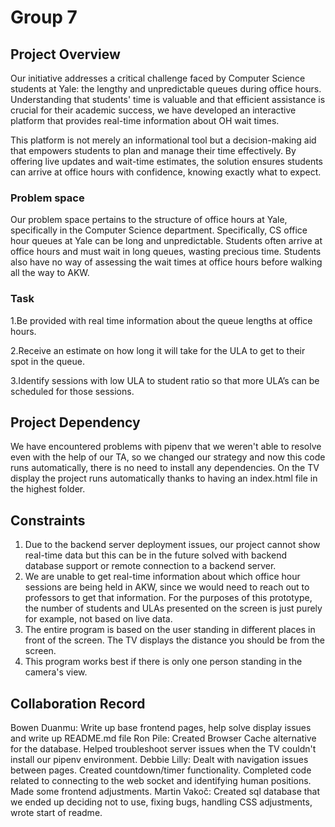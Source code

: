 # Group 7

## Project Overview
Our initiative addresses a critical challenge faced by Computer Science students at Yale: the lengthy and unpredictable queues during office hours. Understanding that students' time is valuable and that efficient assistance is crucial for their academic success, we have developed an interactive platform that provides real-time information about OH wait times.

This platform is not merely an informational tool but a decision-making aid that empowers students to plan and manage their time effectively. By offering live updates and wait-time estimates, the solution ensures students can arrive at office hours with confidence, knowing exactly what to expect.

### Problem space
Our problem space pertains to the structure of office hours at Yale, specifically in the Computer Science department. Specifically, CS office hour queues at Yale can be long and unpredictable. Students often arrive at office hours and must wait in long queues, wasting precious time. Students also have no way of assessing the wait times at office hours before walking all the way to AKW.

### Task
1.Be provided with real time information about the queue lengths at office hours.

2.Receive an estimate on how long it will take for the ULA to get to their spot in the queue.

3.Identify sessions with low ULA to student ratio so that more ULA’s can be scheduled for those sessions.

## Project Dependency
We have encountered problems with pipenv that we weren't able to resolve even with the help of our TA, so we changed our strategy and now this code runs automatically, there is no need to install any dependencies. On the TV display the project runs automatically thanks to having an index.html file in the highest folder. 

## Constraints

1. Due to the backend server deployment issues, our project cannot show real-time data but this can be in the future solved with backend database support or remote connection to a backend server.
2. We are unable to get real-time information about which office hour sessions are being held in AKW, since we would need to reach out to professors to get that information. For the purposes of this prototype, the number of students and ULAs presented on the screen is just purely for example, not based on live data.
3. The entire program is based on the user standing in different places in front of the screen. The TV displays the distance you should be from the screen.
4. This program works best if there is only one person standing in the camera's view.

##  Collaboration Record

Bowen Duanmu: Write up base frontend pages, help solve display issues and write up README.md file
Ron Pile: Created Browser Cache alternative for the database. Helped troubleshoot server issues when the TV couldn't install our pipenv environment.
Debbie Lilly: Dealt with navigation issues between pages. Created countdown/timer functionality. Completed code related to connecting to the web socket and identifying human positions. Made some frontend adjustments.
Martin Vakoč: Created sql database that we ended up deciding not to use, fixing bugs, handling CSS adjustments, wrote start of readme.

